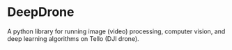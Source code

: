 # DeepDrone
A python library for running image (video) processing, computer vision, and deep learning algorithms on Tello (DJI drone).
